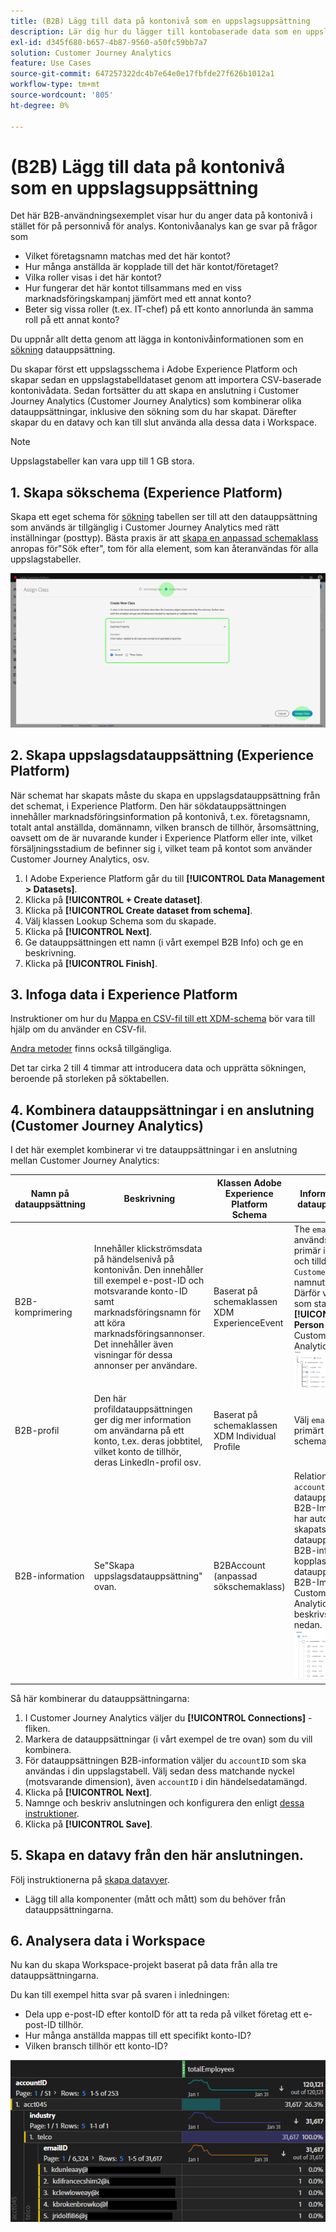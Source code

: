 ```yaml
---
title: (B2B) Lägg till data på kontonivå som en uppslagsuppsättning
description: Lär dig hur du lägger till kontobaserade data som en uppslagsdatauppsättning i Customer Journey Analytics
exl-id: d345f680-b657-4b87-9560-a50fc59bb7a7
solution: Customer Journey Analytics
feature: Use Cases
source-git-commit: 647257322dc4b7e64e0e17fbfde27f626b1012a1
workflow-type: tm+mt
source-wordcount: '805'
ht-degree: 0%

---
```


# (B2B) Lägg till data på kontonivå som en uppslagsuppsättning

Det här B2B-användningsexemplet visar hur du anger data på kontonivå i stället för på personnivå för analys. Kontonivåanalys kan ge svar på frågor som

* Vilket företagsnamn matchas med det här kontot?
* Hur många anställda är kopplade till det här kontot/företaget?
* Vilka roller visas i det här kontot?
* Hur fungerar det här kontot tillsammans med en viss marknadsföringskampanj jämfört med ett annat konto?
* Beter sig vissa roller (t.ex. IT-chef) på ett konto annorlunda än samma roll på ett annat konto?

Du uppnår allt detta genom att lägga in kontonivåinformationen som en [sökning](/help/getting-started/cja-glossary.md) datauppsättning.

Du skapar först ett uppslagsschema i Adobe Experience Platform och skapar sedan en uppslagstabelldataset genom att importera CSV-baserade kontonivådata. Sedan fortsätter du att skapa en anslutning i Customer Journey Analytics (Customer Journey Analytics) som kombinerar olika datauppsättningar, inklusive den sökning som du har skapat. Därefter skapar du en datavy och kan till slut använda alla dessa data i Workspace.

>[!NOTE]
>
>Uppslagstabeller kan vara upp till 1 GB stora.

## 1. Skapa sökschema (Experience Platform)

Skapa ett eget schema för [sökning](/help/getting-started/cja-glossary.md) tabellen ser till att den datauppsättning som används är tillgänglig i Customer Journey Analytics med rätt inställningar (posttyp). Bästa praxis är att [skapa en anpassad schemaklass](https://experienceleague.adobe.com/docs/experience-platform/xdm/tutorials/create-schema-ui.html#create-new-class) anropas för&quot;Sök efter&quot;, tom för alla element, som kan återanvändas för alla uppslagstabeller.

![](../assets/create-new-class.png)

## 2. Skapa uppslagsdatauppsättning (Experience Platform)

När schemat har skapats måste du skapa en uppslagsdatauppsättning från det schemat, i Experience Platform. Den här sökdatauppsättningen innehåller marknadsföringsinformation på kontonivå, t.ex. företagsnamn, totalt antal anställda, domännamn, vilken bransch de tillhör, årsomsättning, oavsett om de är nuvarande kunder i Experience Platform eller inte, vilket försäljningsstadium de befinner sig i, vilket team på kontot som använder Customer Journey Analytics, osv.

1. I Adobe Experience Platform går du till **[!UICONTROL Data Management > Datasets]**.
1. Klicka på **[!UICONTROL + Create dataset]**.
1. Klicka på **[!UICONTROL Create dataset from schema]**.
1. Välj klassen Lookup Schema som du skapade.
1. Klicka på **[!UICONTROL Next]**.
1. Ge datauppsättningen ett namn (i vårt exempel B2B Info) och ge en beskrivning.
1. Klicka på **[!UICONTROL Finish]**.

## 3. Infoga data i Experience Platform

Instruktioner om hur du [Mappa en CSV-fil till ett XDM-schema](https://experienceleague.adobe.com/docs/experience-platform/ingestion/tutorials/map-a-csv-file.html) bör vara till hjälp om du använder en CSV-fil.

[Andra metoder](https://experienceleague.adobe.com/docs/experience-platform/ingestion/home.html) finns också tillgängliga.

Det tar cirka 2 till 4 timmar att introducera data och upprätta sökningen, beroende på storleken på söktabellen.

## 4. Kombinera datauppsättningar i en anslutning (Customer Journey Analytics)

I det här exemplet kombinerar vi tre datauppsättningar i en anslutning mellan Customer Journey Analytics:

| Namn på datauppsättning | Beskrivning | Klassen Adobe Experience Platform Schema | Information om datauppsättning |
| --- | --- | --- | --- |
| B2B-komprimering | Innehåller klickströmsdata på händelsenivå på kontonivån. Den innehåller till exempel e-post-ID och motsvarande konto-ID samt marknadsföringsnamn för att köra marknadsföringsannonser. Det innehåller även visningar för dessa annonser per användare. | Baserat på schemaklassen XDM ExperienceEvent | The `emailID` används som primär identitet och tilldelas en `Customer ID` namnutrymme. Därför visas den som standard **[!UICONTROL Person ID]** i Customer Journey Analytics. ![Impressions](../assets/impressions-mixins.png) |
| B2B-profil | Den här profildatauppsättningen ger dig mer information om användarna på ett konto, t.ex. deras jobbtitel, vilket konto de tillhör, deras LinkedIn-profil osv. | Baserat på schemaklassen XDM Individual Profile | Välj `emailID` som primärt ID i det här schemat. |
| B2B-information | Se&quot;Skapa uppslagsdatauppsättning&quot; ovan. | B2BAccount (anpassad sökschemaklass) | Relationen mellan `accountID` och datauppsättningen B2B-Impressions har automatiskt skapats genom att datauppsättningen B2B-information kopplas till datauppsättningen B2B-Impression i Customer Journey Analytics, vilket beskrivs i stegen nedan. ![Sök](../assets/lookup-mixins.png) |

Så här kombinerar du datauppsättningarna:

1. I Customer Journey Analytics väljer du **[!UICONTROL Connections]** -fliken.
1. Markera de datauppsättningar (i vårt exempel de tre ovan) som du vill kombinera.
1. För datauppsättningen B2B-information väljer du `accountID` som ska användas i din uppslagstabell. Välj sedan dess matchande nyckel (motsvarande dimension), även `accountID` i din händelsedatamängd.
1. Klicka på **[!UICONTROL Next]**.
1. Namnge och beskriv anslutningen och konfigurera den enligt [dessa instruktioner](/help/connections/create-connection.md).
1. Klicka på **[!UICONTROL Save]**.

## 5. Skapa en datavy från den här anslutningen.

Följ instruktionerna på [skapa datavyer](/help/data-views/create-dataview.md).

* Lägg till alla komponenter (mått och mått) som du behöver från datauppsättningarna.

## 6. Analysera data i Workspace

Nu kan du skapa Workspace-projekt baserat på data från alla tre datauppsättningarna.

Du kan till exempel hitta svar på svaren i inledningen:

* Dela upp e-post-ID efter kontoID för att ta reda på vilket företag ett e-post-ID tillhör.
* Hur många anställda mappas till ett specifikt konto-ID?
* Vilken bransch tillhör ett konto-ID?

![project-lookup2](assets/analyze.png)

